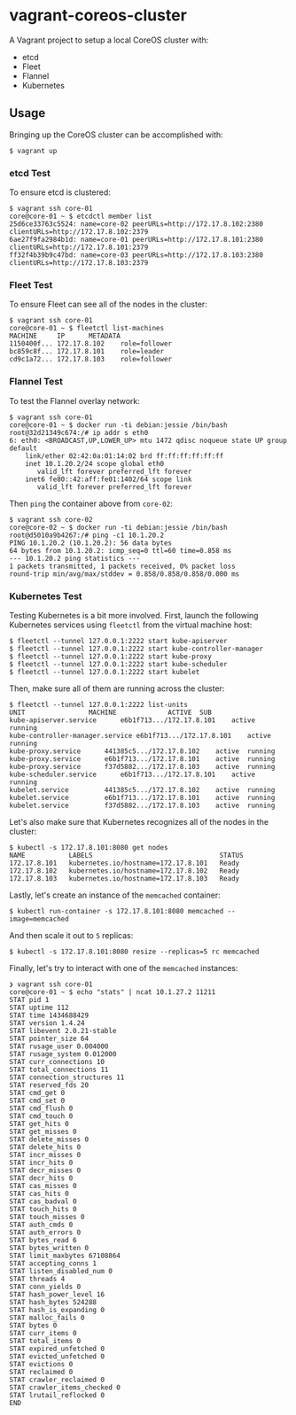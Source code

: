 # vagrant-coreos-cluster

A Vagrant project to setup a local CoreOS cluster with:

- etcd
- Fleet
- Flannel
- Kubernetes

## Usage

Bringing up the CoreOS cluster can be accomplished with:

```
$ vagrant up
```

### etcd Test

To ensure etcd is clustered:

```
$ vagrant ssh core-01
core@core-01 ~ $ etcdctl member list
25d6ce33763c5524: name=core-02 peerURLs=http://172.17.8.102:2380 clientURLs=http://172.17.8.102:2379
6ae27f9fa2984b1d: name=core-01 peerURLs=http://172.17.8.101:2380 clientURLs=http://172.17.8.101:2379
ff32f4b39b9c47bd: name=core-03 peerURLs=http://172.17.8.103:2380 clientURLs=http://172.17.8.103:2379
```

### Fleet Test

To ensure Fleet can see all of the nodes in the cluster:

```
$ vagrant ssh core-01
core@core-01 ~ $ fleetctl list-machines
MACHINE		IP		METADATA
1150400f...	172.17.8.102	role=follower
bc859c8f...	172.17.8.101	role=leader
cd9c1a72...	172.17.8.103	role=follower
```

### Flannel Test

To test the Flannel overlay network:

```
$ vagrant ssh core-01
core@core-01 ~ $ docker run -ti debian:jessie /bin/bash
root@32d21349c674:/# ip addr s eth0
6: eth0: <BROADCAST,UP,LOWER_UP> mtu 1472 qdisc noqueue state UP group default
    link/ether 02:42:0a:01:14:02 brd ff:ff:ff:ff:ff:ff
    inet 10.1.20.2/24 scope global eth0
       valid_lft forever preferred_lft forever
    inet6 fe80::42:aff:fe01:1402/64 scope link
       valid_lft forever preferred_lft forever
```

Then `ping` the container above from `core-02`:

```
$ vagrant ssh core-02
core@core-02 ~ $ docker run -ti debian:jessie /bin/bash
root@d5010a9b4267:/# ping -c1 10.1.20.2
PING 10.1.20.2 (10.1.20.2): 56 data bytes
64 bytes from 10.1.20.2: icmp_seq=0 ttl=60 time=0.858 ms
--- 10.1.20.2 ping statistics ---
1 packets transmitted, 1 packets received, 0% packet loss
round-trip min/avg/max/stddev = 0.858/0.858/0.858/0.000 ms
```

### Kubernetes Test

Testing Kubernetes is a bit more involved. First, launch the following
Kubernetes services using `fleetctl` from the virtual machine host:

```
$ fleetctl --tunnel 127.0.0.1:2222 start kube-apiserver
$ fleetctl --tunnel 127.0.0.1:2222 start kube-controller-manager
$ fleetctl --tunnel 127.0.0.1:2222 start kube-proxy
$ fleetctl --tunnel 127.0.0.1:2222 start kube-scheduler
$ fleetctl --tunnel 127.0.0.1:2222 start kubelet
```

Then, make sure all of them are running across the cluster:

```
$ fleetctl --tunnel 127.0.0.1:2222 list-units
UNIT				MACHINE				ACTIVE	SUB
kube-apiserver.service		e6b1f713.../172.17.8.101	active	running
kube-controller-manager.service	e6b1f713.../172.17.8.101	active	running
kube-proxy.service		441385c5.../172.17.8.102	active	running
kube-proxy.service		e6b1f713.../172.17.8.101	active	running
kube-proxy.service		f37d5882.../172.17.8.103	active	running
kube-scheduler.service		e6b1f713.../172.17.8.101	active	running
kubelet.service			441385c5.../172.17.8.102	active	running
kubelet.service			e6b1f713.../172.17.8.101	active	running
kubelet.service			f37d5882.../172.17.8.103	active	running
```

Let's also make sure that Kubernetes recognizes all of the nodes in the cluster:

```
$ kubectl -s 172.17.8.101:8080 get nodes
NAME           LABELS                                STATUS
172.17.8.101   kubernetes.io/hostname=172.17.8.101   Ready
172.17.8.102   kubernetes.io/hostname=172.17.8.102   Ready
172.17.8.103   kubernetes.io/hostname=172.17.8.103   Ready
```

Lastly, let's create an instance of the `memcached` container:

```
$ kubectl run-container -s 172.17.8.101:8080 memcached --image=memcached
```

And then scale it out to `5` replicas:

```
$ kubectl -s 172.17.8.101:8080 resize --replicas=5 rc memcached
```

Finally, let's try to interact with one of the `memcached` instances:

```
❯ vagrant ssh core-01
core@core-01 ~ $ echo "stats" | ncat 10.1.27.2 11211
STAT pid 1
STAT uptime 112
STAT time 1434688429
STAT version 1.4.24
STAT libevent 2.0.21-stable
STAT pointer_size 64
STAT rusage_user 0.004000
STAT rusage_system 0.012000
STAT curr_connections 10
STAT total_connections 11
STAT connection_structures 11
STAT reserved_fds 20
STAT cmd_get 0
STAT cmd_set 0
STAT cmd_flush 0
STAT cmd_touch 0
STAT get_hits 0
STAT get_misses 0
STAT delete_misses 0
STAT delete_hits 0
STAT incr_misses 0
STAT incr_hits 0
STAT decr_misses 0
STAT decr_hits 0
STAT cas_misses 0
STAT cas_hits 0
STAT cas_badval 0
STAT touch_hits 0
STAT touch_misses 0
STAT auth_cmds 0
STAT auth_errors 0
STAT bytes_read 6
STAT bytes_written 0
STAT limit_maxbytes 67108864
STAT accepting_conns 1
STAT listen_disabled_num 0
STAT threads 4
STAT conn_yields 0
STAT hash_power_level 16
STAT hash_bytes 524288
STAT hash_is_expanding 0
STAT malloc_fails 0
STAT bytes 0
STAT curr_items 0
STAT total_items 0
STAT expired_unfetched 0
STAT evicted_unfetched 0
STAT evictions 0
STAT reclaimed 0
STAT crawler_reclaimed 0
STAT crawler_items_checked 0
STAT lrutail_reflocked 0
END
```
